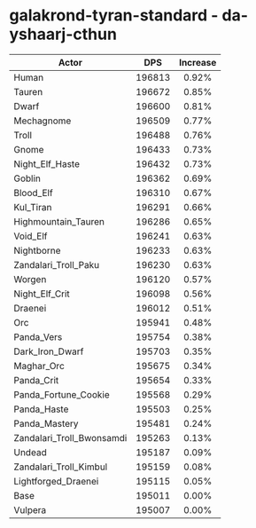 # galakrond-tyran-standard - da-yshaarj-cthun
| Actor | DPS | Increase |
|---|:---:|:---:|
|Human|196813|0.92%|
|Tauren|196672|0.85%|
|Dwarf|196600|0.81%|
|Mechagnome|196509|0.77%|
|Troll|196488|0.76%|
|Gnome|196433|0.73%|
|Night_Elf_Haste|196432|0.73%|
|Goblin|196362|0.69%|
|Blood_Elf|196310|0.67%|
|Kul_Tiran|196291|0.66%|
|Highmountain_Tauren|196286|0.65%|
|Void_Elf|196241|0.63%|
|Nightborne|196233|0.63%|
|Zandalari_Troll_Paku|196230|0.63%|
|Worgen|196120|0.57%|
|Night_Elf_Crit|196098|0.56%|
|Draenei|196012|0.51%|
|Orc|195941|0.48%|
|Panda_Vers|195754|0.38%|
|Dark_Iron_Dwarf|195703|0.35%|
|Maghar_Orc|195675|0.34%|
|Panda_Crit|195654|0.33%|
|Panda_Fortune_Cookie|195568|0.29%|
|Panda_Haste|195503|0.25%|
|Panda_Mastery|195481|0.24%|
|Zandalari_Troll_Bwonsamdi|195263|0.13%|
|Undead|195187|0.09%|
|Zandalari_Troll_Kimbul|195159|0.08%|
|Lightforged_Draenei|195115|0.05%|
|Base|195011|0.00%|
|Vulpera|195007|0.00%|
